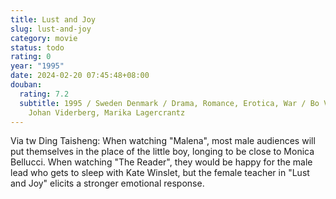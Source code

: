 ```yaml
---
title: Lust and Joy
slug: lust-and-joy
category: movie
status: todo
rating: 0
year: "1995"
date: 2024-02-20 07:45:48+08:00
douban:
  rating: 7.2
  subtitle: 1995 / Sweden Denmark / Drama, Romance, Erotica, War / Bo Viderberg /
    Johan Viderberg, Marika Lagercrantz
---
```


Via tw Ding Taisheng: When watching "Malena", most male audiences will put themselves in the place of the little boy, longing to be close to Monica Bellucci. When watching "The Reader", they would be happy for the male lead who gets to sleep with Kate Winslet, but the female teacher in "Lust and Joy" elicits a stronger emotional response.
